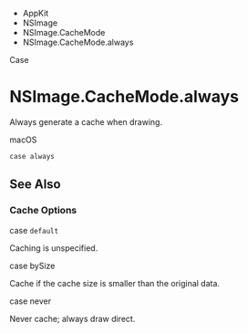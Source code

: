 

- AppKit
- NSImage
- NSImage.CacheMode
-  NSImage.CacheMode.always 

Case

# NSImage.CacheMode.always

Always generate a cache when drawing.

macOS

``` source
case always
```

## See Also

### Cache Options

case `default`

Caching is unspecified.

case bySize

Cache if the cache size is smaller than the original data.

case never

Never cache; always draw direct.


